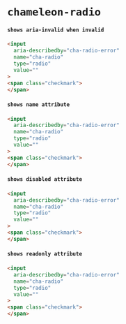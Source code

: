 # `chameleon-radio`

#### `shows aria-invalid when invalid`

```html
<input
  aria-describedby="cha-radio-error"
  name="cha-radio"
  type="radio"
  value=""
>
<span class="checkmark">
</span>

```

#### `shows name attribute`

```html
<input
  aria-describedby="cha-radio-error"
  name="cha-radio"
  type="radio"
  value=""
>
<span class="checkmark">
</span>

```

#### `shows disabled attribute`

```html
<input
  aria-describedby="cha-radio-error"
  name="cha-radio"
  type="radio"
  value=""
>
<span class="checkmark">
</span>

```

#### `shows readonly attribute`

```html
<input
  aria-describedby="cha-radio-error"
  name="cha-radio"
  type="radio"
  value=""
>
<span class="checkmark">
</span>

```

